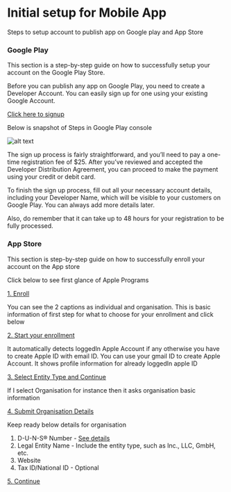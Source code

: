 # Initial setup for Mobile App
Steps to setup account to publish app on Google play and App Store

### Google Play
This section is a step-by-step guide on how to successfully setup your account on the Google Play Store.

Before you can publish any app on Google Play, you need to create a Developer Account. You can easily sign up for one using your existing Google Account.

[Click here to signup](https://play.google.com/apps/publish/signup/)

Below is snapshot of Steps in Google Play console

![alt text](https://themanifest.com/sites/default/files/inline-images/google_developer_account_sign_up.png)

The sign up process is fairly straightforward, and you’ll need to pay a one-time registration fee of $25. After you’ve reviewed and accepted the Developer Distribution Agreement, you can proceed to make the payment using your credit or debit card.

To finish the sign up process, fill out all your necessary account details, including your Developer Name, which will be visible to your customers on Google Play. You can always add more details later.

Also, do remember that it can take up to 48 hours for your registration to be fully processed.

### App Store
This section is step-by-step guide on how to successfully enroll your account on the App store

Click below to see first glance of Apple Programs

[1. Enroll](https://developer.apple.com/programs/enroll/)

You can see the 2 captions as individual and organisation. This is basic information of first step for what to choose for your enrollment and click below

[2. Start your enrollment](https://developer.apple.com/programs/enroll/)

It automatically detects loggedIn Apple Account if any otherwise you have to create Apple ID with email ID. You can use your gmail ID to create Apple Account. It shows profile information for already loggedIn apple ID

[3. Select Entity Type and Continue](https://developer.apple.com/programs/enroll/)

If I select Organisation for instance then it asks organisation basic information

[4. Submit Organisation Details](https://developer.apple.com/enroll/organization/)

Keep ready below details for organisation
1. D-U-N-S® Number - [See details](https://www.dunsnumber.co.in/apply-new-duns)
2. Legal Entity Name - Include the entity type, such as Inc., LLC, GmbH, etc.
3. Website
4. Tax ID/National ID - Optional

[5. Continue](https://developer.apple.com/enroll/organization/)



















